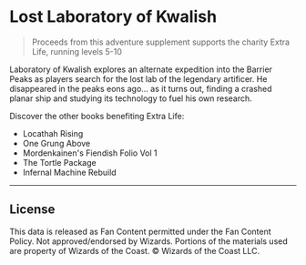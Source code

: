 # Lost Laboratory of Kwalish

> Proceeds from this adventure supplement supports the charity Extra Life, running levels 5-10

Laboratory of Kwalish explores an alternate expedition into the Barrier Peaks as players search for the lost lab of the legendary artificer. He disappeared in the peaks eons ago… as it turns out, finding a crashed planar ship and studying its technology to fuel his own research.

Discover the other books benefiting Extra Life:

* Locathah Rising
* One Grung Above
* Mordenkainen's Fiendish Folio Vol 1
* The Tortle Package
* Infernal Machine Rebuild

---

## License

This data is released as Fan Content permitted under the Fan Content Policy. Not approved/endorsed by Wizards. Portions of the materials used are property of Wizards of the Coast. © Wizards of the Coast LLC.
